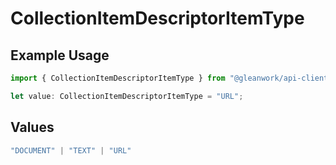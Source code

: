 # CollectionItemDescriptorItemType

## Example Usage

```typescript
import { CollectionItemDescriptorItemType } from "@gleanwork/api-client/models/components";

let value: CollectionItemDescriptorItemType = "URL";
```

## Values

```typescript
"DOCUMENT" | "TEXT" | "URL"
```
